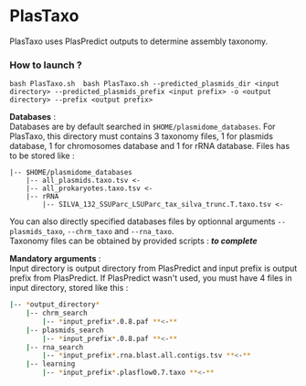 # PlasTaxo 
 
PlasTaxo uses PlasPredict outputs to determine assembly taxonomy.  

### How to launch ? 

`bash PlasTaxo.sh  bash PlasTaxo.sh --predicted_plasmids_dir <input directory> --predicted_plasmids_prefix <input prefix> -o <output directory> --prefix <output prefix>`

**Databases** :  
Databases are by default searched in `$HOME/plasmidome_databases`. For PlasTaxo, this directory must contains 3 taxonomy files, 1 for plasmids database, 1 for chromosomes database and 1 for rRNA database. Files has to be stored like :  
```
|-- $HOME/plasmidome_databases
	|-- all_plasmids.taxo.tsv <-
	|-- all_prokaryotes.taxo.tsv <- 
	|-- rRNA
		|-- SILVA_132_SSUParc_LSUParc_tax_silva_trunc.T.taxo.tsv <-  
```
You can also directly specified databases files by optionnal arguments `--plasmids_taxo`, `--chrm_taxo` and `--rna_taxo`.   
Taxonomy files can be obtained by provided scripts : 
***to complete***	

**Mandatory arguments** :  
Input directory is output directory from PlasPredict and input prefix is output prefix from PlasPredict. If PlasPredict wasn't used, you must have 4 files in input directory, stored like this :    
```bash
|-- *output_directory*  
	|-- chrm_search  
		|-- *input_prefix*.0.8.paf **<-**   
	|-- plasmids_search  
		|-- *input_prefix*.0.8.paf **<-**  
	|-- rna_search   
		|-- *input_prefix*.rna.blast.all.contigs.tsv **<-**   
	|-- learning  
		|-- *input_prefix*.plasflow0.7.taxo **<-**  
```


 		
		
		


